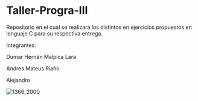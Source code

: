 # Taller-Progra-III
Repositorio en el cual se realizará los distintos en ejercicios propuestos en lenguaje C para su respectiva entrega.

Integrantes:

Dumar Hernán Malpica Lara

Andres Mateus Riaño

Alejandro

![1366_2000](https://github.com/Dumarr/Taller-Progra-III/assets/108911234/1a854e8f-3f4f-4cf4-8f9a-6f8b73cf502c)



